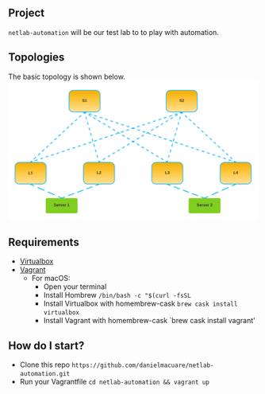 ## Project
`netlab-automation` will be our test lab to to play with automation. 

## Topologies
The basic topology is shown below.
![print table](resources/net_lab1_logical.png)


## Requirements
- [Virtualbox](https://www.virtualbox.org/wiki/Downloads)
- [Vagrant](https://www.vagrantup.com/docs/installation)
    - For macOS:
        - Open your terminal
        - Install Hombrew `/bin/bash -c "$(curl -fsSL`
        - Install Virtualbox with homembrew-cask `brew cask install virtualbox`
        - Install Vagrant with homembrew-cask `brew cask install vagrant'

## How do I start?
- Clone this repo `https://github.com/danielmacuare/netlab-automation.git`
- Run your Vagrantfile `cd netlab-automation && vagrant up`
